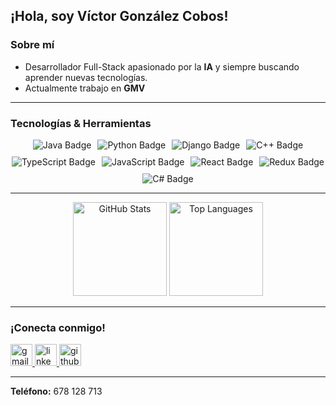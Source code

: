 <h2 align="left">¡Hola, soy Víctor González Cobos!</h2>

### Sobre mí
- Desarrollador Full-Stack apasionado por la **IA** y siempre buscando aprender nuevas tecnologías.  
- Actualmente trabajo en **GMV**

---

### Tecnologías & Herramientas
<div align="center" style="display: flex; flex-wrap: wrap; justify-content: center; gap: 10px;">
  <img src="https://img.shields.io/badge/Java-ED8B00?style=for-the-badge&logo=java&logoColor=white" alt="Java Badge"/>
  <img src="https://img.shields.io/badge/Python-3670A0?style=for-the-badge&logo=python&logoColor=white" alt="Python Badge"/>
  <img src="https://img.shields.io/badge/Django-092E20?style=for-the-badge&logo=django&logoColor=white" alt="Django Badge"/>
  <img src="https://img.shields.io/badge/C++-00599C?style=for-the-badge&logo=c%2B%2B&logoColor=white" alt="C++ Badge"/>
  <img src="https://img.shields.io/badge/TypeScript-007ACC?style=for-the-badge&logo=typescript&logoColor=white" alt="TypeScript Badge"/>
  <img src="https://img.shields.io/badge/JavaScript-F7DF1E?style=for-the-badge&logo=javascript&logoColor=black" alt="JavaScript Badge"/>
  <img src="https://img.shields.io/badge/React-61DAFB?style=for-the-badge&logo=react&logoColor=white" alt="React Badge"/>
  <img src="https://img.shields.io/badge/Redux-764ABC?style=for-the-badge&logo=redux&logoColor=white" alt="Redux Badge"/>
  <img src="https://img.shields.io/badge/C%23-239120?style=for-the-badge&logo=c-sharp&logoColor=white" alt="C# Badge"/>
</div>

---

<div align="center">
  <!-- GitHub Readme Stats -->
  <img src="https://github-readme-stats.vercel.app/api?username=VictorCodificando&show_icons=true&theme=dracula&hide_border=false&count_private=true" height="150" alt="GitHub Stats" />
  <img src="https://github-readme-stats.vercel.app/api/top-langs/?username=VictorCodificando&layout=compact&theme=dracula&hide_border=false" height="150" alt="Top Languages" />
</div>

---

### ¡Conecta conmigo!
<div align="left">
  <a href="mailto:victorcodificando@gmail.com" target="_blank">
    <img src="https://img.shields.io/badge/Gmail-D14836?style=for-the-badge&logo=gmail&logoColor=white" height="35" alt="gmail logo"  />
  </a>
  <a href="https://www.linkedin.com/in/v%C3%ADctor-gonz%C3%A1lez-cobos-18483429b/" target="_blank">
    <img src="https://img.shields.io/badge/LinkedIn-0077B5?style=for-the-badge&logo=linkedin&logoColor=white" height="35" alt="linkedin logo"  />
  </a>
  <a href="https://github.com/VictorCodificando" target="_blank">
    <img src="https://img.shields.io/badge/GitHub-181717?style=for-the-badge&logo=github&logoColor=white" height="35" alt="github logo"  />
  </a>
</div>

---

<p align="left">
  <strong>Teléfono:</strong> 678 128 713
</p>
